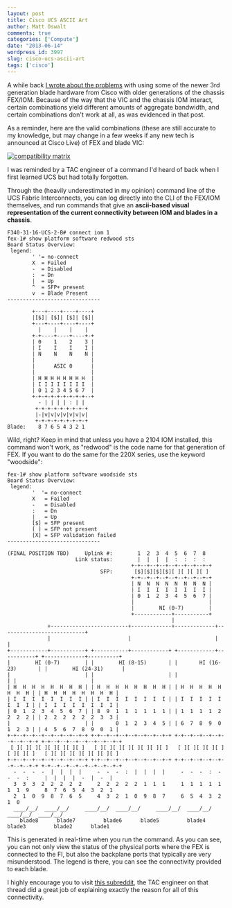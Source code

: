 ```yaml
---
layout: post
title: Cisco UCS ASCII Art
author: Matt Oswalt
comments: true
categories: ['Compute']
date: "2013-06-14"
wordpress_id: 3997
slug: cisco-ucs-ascii-art
tags: ['cisco']
---
```



A while back [I wrote about the problems](https://keepingitclassless.net/2012/10/cisco-ucs-b200-m3-invalid-adaptor-iocard/) with using some of the newer 3rd generation blade hardware from Cisco with older generations of the chassis FEX/IOM. Because of the way that the VIC and the chassis IOM interact, certain combinations yield different amounts of aggregate bandwidth, and certain combinations don't work at all, as was evidenced in that post.

As a reminder, here are the valid combinations (these are still accurate to my knowledge, but may change in a few weeks if any new tech is announced at Cisco Live) of FEX and blade VIC:

[![compatibility matrix](/assets/2012/10/compatibility-matrix.png)](/assets/2012/10/compatibility-matrix.png)

I was reminded by a TAC engineer of a command I'd heard of back when I first learned UCS but had totally forgotten.

Through the (heavily underestimated in my opinion) command line of the UCS Fabric Interconnects, you can log directly into the CLI of the FEX/IOM themselves, and run commands that give an **ascii-based visual representation of the current connectivity between IOM and blades in a chassis**.
    
    F340-31-16-UCS-2-B# connect iom 1
    fex-1# show platform software redwood sts
    Board Status Overview:
     legend:
            ' '= no-connect
            X  = Failed
            -  = Disabled
            :  = Dn
            |  = Up
            ^  = SFP+ present
            v  = Blade Present
    ------------------------------
    
            +---+----+----+----+
            |[$]| [$]| [$]| [$]|
            +---+----+----+----+
              |    |    |    |
            +-+----+----+----+-+
            | 0    1    2    3 |
            | I    I    I    I |
            | N    N    N    N |
            |                  |
            |      ASIC 0      |
            |                  |
            | H H H H H H H H  |
            | I I I I I I I I  |
            | 0 1 2 3 4 5 6 7  |
            +-+-+-+-+-+-+-+-+--+
              - | | | | : | |
             +-+-+-+-+-+-+-+-+
             |-|v|v|v|v|v|v|v|
             +-+-+-+-+-+-+-+-+
    Blade:    8 7 6 5 4 3 2 1


Wild, right? Keep in mind that unless you have a 2104 IOM installed, this command won't work, as "redwood" is the code name for that generation of FEX. If you want to do the same for the 220X series, use the keyword "woodside":
    
    fex-1# show platform software woodside sts
    Board Status Overview:
     legend:
            '  '= no-connect
            X   = Failed
            -   = Disabled
            :   = Dn
            |   = Up
            [$] = SFP present
            [ ] = SFP not present
            [X] = SFP validation failed
    ------------------------------
    
    (FINAL POSITION TBD)     Uplink #:        1  2  3  4  5  6  7  8
                          Link status:        |  |  |  |  :  :  :  :
                                            +-+--+--+--+--+--+--+--+-+
                                  SFP:       [$][$][$][$][ ][ ][ ][ ]
                                            +-+--+--+--+--+--+--+--+-+
                                            | N  N  N  N  N  N  N  N |
                                            | I  I  I  I  I  I  I  I |
                                            | 0  1  2  3  4  5  6  7 |
                                            |                        |
                                            |        NI (0-7)        |
                                            +------------+-----------+
                                                         |
                 +-------------------------+-------------+-------------+---------------------------+
                 |                         |                           |                           |
    +------------+-----------+ +-----------+------------+ +------------+-----------+ +-------------+----------+
    |        HI (0-7)        | |        HI (8-15)       | |       HI (16-23)       | |        HI (24-31)      |
    |                        | |                        | |                        | |                        |
    | H  H  H  H  H  H  H  H | | H  H  H  H  H  H  H  H | | H  H  H  H  H  H  H  H | | H  H  H  H  H  H  H  H |
    | I  I  I  I  I  I  I  I | | I  I  I  I  I  I  I  I | | I  I  I  I  I  I  I  I | | I  I  I  I  I  I  I  I |
    | 0  1  2  3  4  5  6  7 | | 8  9  1  1  1  1  1  1 | | 1  1  1  1  2  2  2  2 | | 2  2  2  2  2  2  3  3 |
    |                        | |       0  1  2  3  4  5 | | 6  7  8  9  0  1  2  3 | | 4  5  6  7  8  9  0  1 |
    +-+--+--+--+--+--+--+--+-+ +-+--+--+--+--+--+--+--+-+ +-+--+--+--+--+--+--+--+-+ +-+--+--+--+--+--+--+--+-+
     [ ][ ][ ][ ][ ][ ][ ][ ]   [ ][ ][ ][ ][ ][ ][ ][ ]   [ ][ ][ ][ ][ ][ ][ ][ ]   [ ][ ][ ][ ][ ][ ][ ][ ]
    +-+--+--+--+--+--+--+--+-+ +-+--+--+--+--+--+--+--+-+ +-+--+--+--+--+--+--+--+-+ +-+--+--+--+--+--+--+--+-+
      -  -  -  -  |  |  |  |     -  -  -  :  |  |  |  |     -  -  -  :  -  -  -  :     |  |  |  |  -  |  -  |
      3  3  3  2  2  2  2  2     2  2  2  2  2  1  1  1     1  1  1  1  1  1  1  9     8  7  6  5  4  3  2  1
      2  1  0  9  8  7  6  5     4  3  2  1  0  9  8  7     6  5  4  3  2  1  0
      ____/__/  ____/__/     ____/__/  ____/__/     ____/__/  ____/__/     ____/__/  ____/__/  
        blade8      blade7         blade6      blade5         blade4      blade3         blade2      blade1

This is generated in real-time when you run the command. As you can see, you can not only view the status of the physical ports where the FEX is connected to the FI, but also the backplane ports that typically are very misunderstood. The legend is there, you can see the connectivity provided to each blade.

I highly encourage you to visit [this subreddit](http://www.reddit.com/r/Cisco/comments/1c8iz0/cisco_ucs_b200_m3_invalid_adapter_iocard_gotcha/), the TAC engineer on that thread did a great job of explaining exactly the reason for all of this connectivity.
